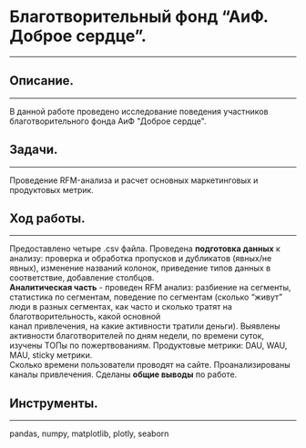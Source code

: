 # Благотворительный фонд “АиФ. Доброе сердце”.
---------------------------------


## Описание.
---------------
В данной работе проведено исследование поведения участников благотворительного фонда АиФ "Доброе сердце".


## Задачи.
------------------
 Проведение RFM-анализа и расчет основных маркетинговых и продуктовых метрик.

 
## Ход работы.
----------------------------
Предоставлено четыре .csv файла. Проведена **подготовка данных** к анализу: проверка и обработка пропусков и дубликатов (явных/не явных), изменение названий колонок, приведение типов данных в соответствие, добавление столбцов. <br>
**Аналитическая часть** - проведен RFM анализ: разбиение на сегменты, статистика по сегментам, поведение по сегментам (сколько “живут” люди в разных сегментах, как часто и сколько тратят на благотворительность, какой основной <br> 
канал привлечения, на какие активности тратили деньги). Выявлены активности благотворителей по дням недели, по времени суток, изучены ТОПы по пожертвованиям. Продуктовые метрики: DAU, WAU, MAU, sticky метрики. <br>
Сколько времени пользователи проводят на сайте. Проанализированы каналы привлечения. Сделаны **общие выводы** по работе.


## Инструменты.
-------------------------------------
pandas, numpy, matplotlib, plotly, seaborn
